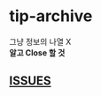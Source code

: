 # tip-archive

그냥 정보의 나열 X  
**알고 Close 할 것**  
## [ISSUES](https://github.com/yeoseon/tip-archive/issues)
